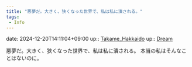 ```yaml
---
title: "悪夢だ。大きく、狭くなった世界で、私は私に潰される。"
tags:
 - Info
---
```


date: 2024-12-20T14:11:04+09:00
up:: [Takame_Hakkaido](Bar/Novel/Nacaria/Takame_Hakkaido.md)
up:: [Dream](Bar/Novel/Topics/Dream.md)

悪夢だ。大きく、狭くなった世界で、私は私に潰される。
本当の私はそんなことはないのに。